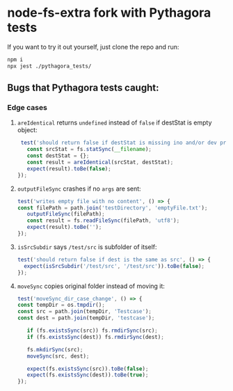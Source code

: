 # node-fs-extra fork with Pythagora tests

If you want to try it out yourself, just clone the repo and run:
```bash
npm i
npx jest ./pythagora_tests/
```

## Bugs that Pythagora tests caught:

### Edge cases
1. `areIdentical` returns `undefined` instead of `false` if destStat is empty object:
    ```javascript
     test('should return false if destStat is missing ino and/or dev properties', () => {
       const srcStat = fs.statSync(__filename);
       const destStat = {};
       const result = areIdentical(srcStat, destStat);
       expect(result).toBe(false);
    });
    ```

2. `outputFileSync` crashes if no `args` are sent:
    ```javascript
   test('writes empty file with no content', () => {
   const filePath = path.join('testDirectory', 'emptyFile.txt');
       outputFileSync(filePath);
       const result = fs.readFileSync(filePath, 'utf8');
       expect(result).toBe('');
   });
    ```

3. `isSrcSubdir` says `/test/src` is subfolder of itself:
    ```javascript
   test('should return false if dest is the same as src', () => {
      expect(isSrcSubdir('/test/src', '/test/src')).toBe(false);
   });
   ```

4. `moveSync` copies original folder instead of moving it:
    ```javascript
   test('moveSync_dir_case_change', () => {
   const tempDir = os.tmpdir();
   const src = path.join(tempDir, 'Testcase');
   const dest = path.join(tempDir, 'testcase');

       if (fs.existsSync(src)) fs.rmdirSync(src);
       if (fs.existsSync(dest)) fs.rmdirSync(dest);

       fs.mkdirSync(src);
       moveSync(src, dest);

       expect(fs.existsSync(src)).toBe(false);
       expect(fs.existsSync(dest)).toBe(true);
   });
   ```
